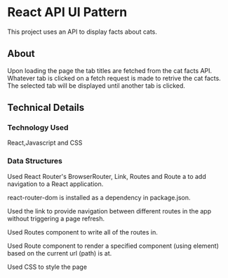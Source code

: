 # React API UI Pattern

This project uses an API to display facts about cats.

## About

Upon loading the page the tab titles are fetched from the cat facts API.
Whatever tab is clicked on a fetch request is made to retrive the cat facts.
The selected tab will be displayed until another tab is clicked.

## Technical Details

### Technology Used

React,Javascript and CSS

### Data Structures

Used React Router's BrowserRouter, Link, Routes and Route a to add navigation to a React application.

react-router-dom is installed as a dependency in package.json.

Used the link to provide navigation between different routes
in the app without triggering a page refresh.

Used Routes component to write all of the routes in.

Used Route component to render a specified component (using element) based on the current
url (path) is at.

Used CSS to style the page
